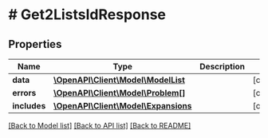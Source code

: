 # # Get2ListsIdResponse

## Properties

Name | Type | Description | Notes
------------ | ------------- | ------------- | -------------
**data** | [**\OpenAPI\Client\Model\ModelList**](ModelList.md) |  | [optional]
**errors** | [**\OpenAPI\Client\Model\Problem[]**](Problem.md) |  | [optional]
**includes** | [**\OpenAPI\Client\Model\Expansions**](Expansions.md) |  | [optional]

[[Back to Model list]](../../README.md#models) [[Back to API list]](../../README.md#endpoints) [[Back to README]](../../README.md)
